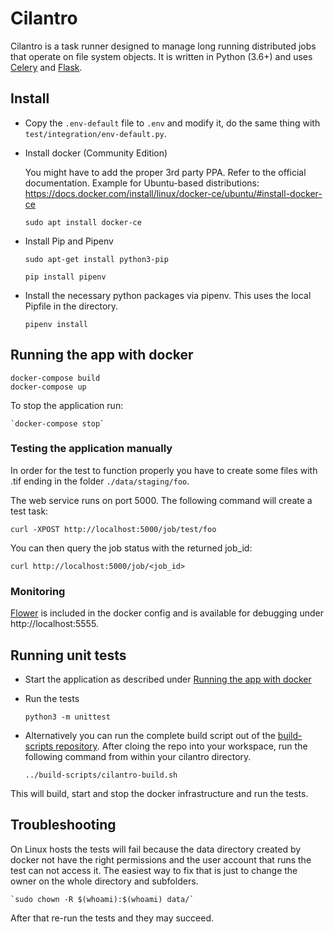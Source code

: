 # Cilantro

Cilantro is a task runner designed to manage long running distributed jobs that
operate on file system objects. It is written in Python (3.6+) and uses
[Celery](http://docs.celeryproject.org/) and [Flask](http://flask.pocoo.org/).

## Install
* Copy the `.env-default` file to `.env` and modify it, do the same thing with `test/integration/env-default.py`.

* Install docker (Community Edition)

    You might have to add the proper 3rd party PPA. Refer to the official documentation. Example for Ubuntu-based distributions: https://docs.docker.com/install/linux/docker-ce/ubuntu/#install-docker-ce

    `sudo apt install docker-ce`

* Install Pip and Pipenv

    `sudo apt-get install python3-pip`

    `pip install pipenv`

* Install the necessary python packages via pipenv. This uses the local Pipfile in the directory.

    `pipenv install`

## Running the app with docker

    docker-compose build
    docker-compose up

To stop the application run:

    `docker-compose stop`

### Testing the application manually

In order for the test to function properly you have to create some files with
.tif ending in the folder `./data/staging/foo`.

The web service runs on port 5000. The following command will create a test task:

    curl -XPOST http://localhost:5000/job/test/foo

You can then query the job status with the returned job_id:

    curl http://localhost:5000/job/<job_id>

### Monitoring

[Flower](https://flower.readthedocs.io/) is included in the docker config and
is available for debugging under http://localhost:5555.

## Running unit tests

* Start the application as described under [Running the app with docker
](https://github.com/dainst/cilantro#running-the-app-with-docker)

* Run the tests

    `python3 -m unittest`

* Alternatively you can run the complete build script out of the [build-scripts repository](https://github.com/dainst/build-scripts/).
After cloing the repo into your workspace, run the following command from within your cilantro directory.

    `../build-scripts/cilantro-build.sh`

This will build, start and stop the docker infrastructure and run the tests.

## Troubleshooting

On Linux hosts the tests will fail because the data directory created by
docker not have the right permissions and the user account that runs the test can not access it. The easiest way to fix that is just to change the owner on the whole directory and subfolders.

    `sudo chown -R $(whoami):$(whoami) data/`

After that re-run the tests and they may succeed.
